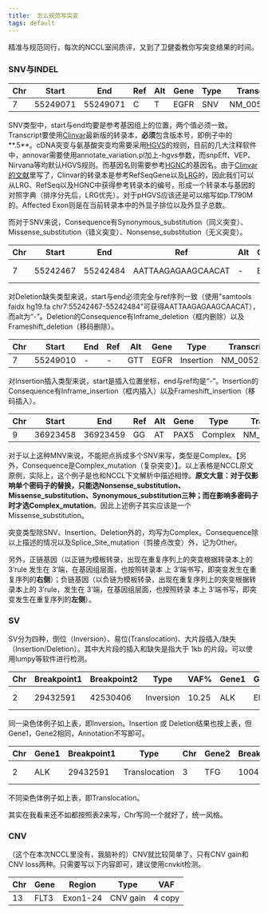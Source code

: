 ```yaml
---
title:  怎么规范写突变
tags: default
---
```




精准与规范同行，每次的NCCL室间质评，又到了卫健委教你写突变结果的时间。



### SNV与INDEL

| Chr  | Start    | End      | Ref  | Alt  | Gene | Type | Transcript  | cHGVS     | pHGVS       | VAF%  | Consequence           | Affected_Exon |
| ---- | -------- | -------- | ---- | ---- | ---- | ---- | ----------- | --------- | ----------- | ----- | --------------------- | ------------- |
| 7    | 55249071 | 55249071 | C    | T    | EGFR | SNV  | NM_005228.5 | c.2369C>T | p.Thr790Met | 23.12 | Missense_substitution | 19/27         |



SNV类型中，start与end均要是参考基因组上的位置，两个值必须一致。Transcript要使用[Clinvar](https://ftp.ncbi.nlm.nih.gov/pub/clinvar/tab_delimited/variant_summary.txt.gz)最新版的转录本，**必须**包含版本号，即例子中的**.5**。cDNA突变与氨基酸突变均需要采用[HGVS](https://varnomen.hgvs.org/recommendations/general/)的规则，目前的几大注释软件中，annovar需要使用annotate_variation.pl加上-hgvs参数，而snpEff、VEP、Nirvana等均默认HGVS规则。而基因名则需要参考[HGNC](https://www.genenames.org/)的基因名。由于[Clinvar的文献](https://www.ncbi.nlm.nih.gov/pmc/articles/PMC5753237/)里写了，Clinvar的转录本是参考RefSeqGene以及[LRG](ftp://ftp.ebi.ac.uk/pub/databases/lrgex/list_LRGs_transcripts_xrefs.txt)的，因此我们可以从LRG、RefSeq以及HGNC中获得参考转录本的编号，形成一个转录本与基因的对照字典（排序分先后，LRG优先）。对于pHGVS应该还是可以缩写如p.T790M的。Affected Exon则是在当前转录本中的外显子排位以及外显子总数。

而对于SNV来说，Consequence有Synonymous_substitution（同义突变）、Missense_substitution（错义突变）、Nonsense_substitution（无义突变）。



| Chr  | Start    | End      | Ref                | Alt  | Gene | Type     | Transcript  | cHGVS            | pHGVS                     | VAF%  | Consequence      | Affected_Exon |
| ---- | -------- | -------- | ------------------ | ---- | ---- | -------- | ----------- | ---------------- | ------------------------- | ----- | ---------------- | ------------- |
| 7    | 55242467 | 55242484 | AATTAAGAGAAGCAACAT | -    | EGFR | Deletion | NM_005228.5 | c.2237_2254del18 | p.Glu746_Ser75 2delinsAla | 23.12 | Inframe_deletion | 19/27         |

对Deletion缺失类型来说，start与end必须完全与ref序列一致（使用"samtools faidx hg19.fa chr7:55242467-55242484"可获得AATTAAGAGAAGCAACAT），而alt为“-”。Deletion的Consequence有Inframe_deletion（框内删除）以及Frameshift_deletion（移码删除）。




| Chr  | Start    | End  | Ref  | Alt  | Gene | Type      | Transcript  | cHGVS             | pHGVS                | VAF%  | Consequence       | Affected_Exon |
| ---- | -------- | ---- | ---- | ---- | ---- | --------- | ----------- | ----------------- | -------------------- | ----- | ----------------- | ------------- |
| 7    | 55249010 | -    | -    | GTT  | EGFR | Insertion | NM_005228.5 | c.2308_2309insGTT | p.Asp770delinsGlyTyr | 23.12 | Inframe_insertion | 19/27         |

对Insertion插入类型来说，start是插入位置坐标，end与ref均是“-”。Insertion的Consequence有Inframe_insertion（框内插入）以及Frameshift_insertion（移码插入）。




| Chr  | Start    | End      | Ref  | Alt  | Gene | Type    | Transcript  | cHGVS             | pHGVS       | VAF%  | Consequence          | Affected_Exon |
| ---- | -------- | -------- | ---- | ---- | ---- | ------- | ----------- | ----------------- | ----------- | ----- | -------------------- | ------------- |
| 9    | 36923458 | 36923459 | GG   | AT   | PAX5 | Complex | NM_016734.3 | c.803_804delinsTA | p.Ala268Asp | 23.12 | **Complex_mutation** | 7/10          |

对于以上这种MNV来说，不能把点拆成多个SNV来写，类型是Complex。【另外，Consequence是Complex_mutation（复杂突变）】。以上表格是NCCL原文原例，实际上，这个例子是也和NCCL下文解析中描述相悖。**原文大意：对于仅影响单个密码子的替换，只能选Nonsense_substitution、Missense_substitution、Synonymous_substitution三种；而在影响多密码子时才选Complex_mutation**。因此上述例子其实应该是一个Missense_substitution。



突变类型除SNV、Insertion、Deletion外的，均写为Complex。Consequence除以上描述的情况以及Splice_Site_mutation（剪接点改变）外，记为Other。



另外，正链基因（以正链为模板转录，出现在重复序列上的突变根据转录本上的 3’rule 发生在 3’端，在基因组层面，也按照转录本 上 3’端书写，即突变发生在重复序列的**右侧**）；负链基因（以负链为模板转录，出现在重复序列上的突变根据转录本上的 3’rule，发生在 3’端，在基因组层面，也按照转录 本上 3’端书写，即突变发生在重复序列的**左侧**）。



### SV

SV分为四种，倒位（Inversion）、易位(Translocation)、大片段插入/缺失（Insertion/Deletion）。其中大片段的插入和缺失是指大于 1kb 的片段。可以使用lumpy等软件进行检测。

| Chr  | Breakpoint1 | Breakpoint2 | Type      | VAF%  | Gene1 | Gene2 | Annotation      |
| ---- | ----------- | ----------- | --------- | ----- | ----- | ----- | --------------- |
| 2    | 29432591    | 42530406    | Inversion | 10.25 | ALK   | EML4  | EML4-ALK Fusion |

同一染色体例子如上表，即Inversion。Insertion 或 Deletion结果也按上表，但Gene1，Gene2相同，Annotation不写即可。




| Chr  | Gene1 | Breakpoint1 | Type          | Chr  | Gene2 | Breakpoint2 | VAF%  | Annotation     |
| ---- | ----- | ----------- | ------------- | ---- | ----- | ----------- | ----- | -------------- |
| 2    | ALK   | 29432591    | Translocation | 3    | TFG   | 100455436   | 10.25 | ALK-TFG Fusion |

不同染色体例子如上表，即Translocation。

其实在我看来还不如都按照表2来写，Chr写同一个就好了，统一风格。



### CNV

（这个在本次NCCL里没有，我脑补的）CNV就比较简单了，只有CNV gain和CNV loss两种。只需要写以下内容即可，建议使用cnvkit检测。

| Chr  | Gene | Region   | Type     | VAF    |
| ---- | ---- | -------- | -------- | ------ |
| 13   | FLT3 | Exon1-24 | CNV gain | 4 copy |


